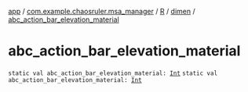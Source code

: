 [app](../../../index.md) / [com.example.chaosruler.msa_manager](../../index.md) / [R](../index.md) / [dimen](index.md) / [abc_action_bar_elevation_material](.)

# abc_action_bar_elevation_material

`static val abc_action_bar_elevation_material: `[`Int`](https://kotlinlang.org/api/latest/jvm/stdlib/kotlin/-int/index.html)
`static val abc_action_bar_elevation_material: `[`Int`](https://kotlinlang.org/api/latest/jvm/stdlib/kotlin/-int/index.html)